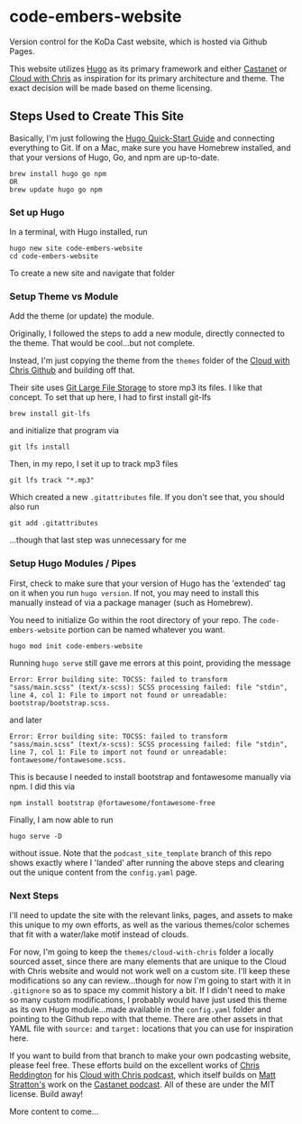 # code-embers-website

Version control for the KoDa Cast website, which is hosted via Github Pages.

This website utilizes [Hugo](https://gohugo.io/) as its primary framework and either [Castanet](https://github.com/mattstratton/castanet) or [Cloud with Chris](https://github.com/chrisreddington/cloudwithchris.com) as inspiration for its primary architecture and theme. The exact decision will be made based on theme licensing.

## Steps Used to Create This Site

Basically, I'm just following the [Hugo Quick-Start Guide](https://gohugo.io/getting-started/quick-start/) and connecting everything to Git. If on a Mac, make sure you have Homebrew installed, and that your versions of Hugo, Go, and npm are up-to-date.

```terminal
brew install hugo go npm
OR
brew update hugo go npm
```

### Set up Hugo

In a terminal, with Hugo installed, run

```terminal
hugo new site code-embers-website
cd code-embers-website
```

To create a new site and navigate that folder

### Setup Theme vs Module

Add the theme (or update) the module.

Originally, I followed the steps to add a new module, directly connected to the theme. That would be cool...but not complete.

Instead, I'm just copying the theme from the `themes` folder of the [Cloud with Chris Github](https://github.com/chrisreddington/cloudwithchris.com) and building off that.

Their site uses [Git Large File Storage](https://git-lfs.github.com/) to store mp3 its files. I like that concept. To set that up here, I had to first install git-lfs

```terminal
brew install git-lfs
```

and initialize that program via

```terminal
git lfs install
```

Then, in my repo, I set it up to track mp3 files

```terminal
git lfs track "*.mp3"
```

Which created a new `.gitattributes` file. If you don't see that, you should also run

```terminal
git add .gitattributes
```

...though that last step was unnecessary for me

### Setup Hugo Modules / Pipes

First, check to make sure that your version of Hugo has the 'extended' tag on it when you run `hugo version`. If not, you may need to install this manually instead of via a package manager (such as Homebrew).

You need to initialize Go within the root directory of your repo. The `code-embers-website` portion can be named whatever you want.

```terminal
hugo mod init code-embers-website
```

Running `hugo serve` still gave me errors at this point, providing the message

```terminal
Error: Error building site: TOCSS: failed to transform "sass/main.scss" (text/x-scss): SCSS processing failed: file "stdin", line 4, col 1: File to import not found or unreadable: bootstrap/bootstrap.scss.
```

and later

```terminal
Error: Error building site: TOCSS: failed to transform "sass/main.scss" (text/x-scss): SCSS processing failed: file "stdin", line 7, col 1: File to import not found or unreadable: fontawesome/fontawesome.scss.
```

This is because I needed to install bootstrap and fontawesome manually via npm. I did this via

```terminal
npm install bootstrap @fortawesome/fontawesome-free
```

Finally, I am now able to run

```terminal
hugo serve -D
```

without issue. Note that the `podcast_site_template` branch of this repo shows exactly where I 'landed' after running the above steps and clearing out the unique content from the `config.yaml` page.

### Next Steps

I'll need to update the site with the relevant links, pages, and assets to make this unique to my own efforts, as well as the various themes/color schemes that fit with a water/lake motif instead of clouds.

For now, I'm going to keep the `themes/cloud-with-chris` folder a locally sourced asset, since there are many elements that are unique to the Cloud with Chris website and would not work well on a custom site. I'll keep these modifications so any can review...though for now I'm going to start with it in `.gitignore` so as to space my commit history a bit. If I didn't need to make so many custom modifications, I probably would have just used this theme as its own Hugo module...made available in the `config.yaml` folder and pointing to the Github repo with that theme. There are other assets in that YAML file with `source:` and `target:` locations that you can use for inspiration here.

If you want to build from that branch to make your own podcasting website, please feel free. These efforts build on the excellent works of [Chris Reddington](https://github.com/chrisreddington) for his [Cloud with Chris podcast](https://github.com/chrisreddington/cloudwithchris.com), which itself builds on [Matt Stratton's](https://github.com/mattstratton/) work on the [Castanet podcast](https://github.com/mattstratton/castanet). All of these are under the MIT license. Build away!

More content to come...

